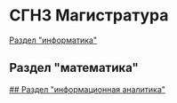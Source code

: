 # СГН3 Магистратура 

[Раздел "информатика"](https://github.com/alisareznik/-3-/blob/main/Раздел%20%22информатика%22)
## Раздел "математика"
[## Раздел "информационная аналитика"](https://github.com/alisareznik/-3-/blob/main/Раздел%20%22информационная%20аналитика%22)
